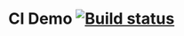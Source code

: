 # CI Demo [![Build status](https://ci.appveyor.com/api/projects/status/3uf7clugr32iwdg5?svg=true)](https://ci.appveyor.com/project/Tatyana0305/patterns)